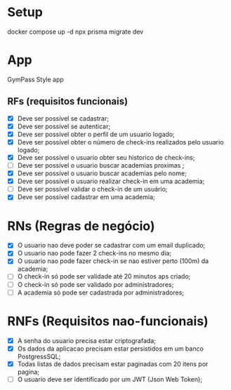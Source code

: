# Setup

docker compose up -d
npx prisma migrate dev

# App

GymPass Style app

## RFs (requisitos funcionais)

- [x] Deve ser possível se cadastrar;
- [x] Deve ser possível se autenticar;
- [x] Deve ser possível obter o perfil de um usuario logado;
- [x] Deve ser possível obter o número de check-ins realizados pelo usuario logado;
- [x] Deve ser possível o usuario obter seu historico de check-ins;
- [ ] Deve ser possível o usuario buscar academias proximas ;
- [x] Deve ser possível o usuario buscar academias pelo nome;
- [x] Deve ser possível o usuario realizar check-in em uma academia;
- [ ] Deve ser possível validar o check-in de um usuário;
- [x] Deve ser possível cadastrar em uma academia;

# RNs (Regras de negócio)

- [x] O usuario nao deve poder se cadastrar com um email duplicado;
- [x] O usuario nao pode fazer 2 check-ins no mesmo dia;
- [x] O usuario nao pode fazer check-in se nao estiver perto (100m) da academia;
- [ ] O check-in só pode ser validade até 20 minutos aps criado;
- [ ] O check-in só pode ser validado por administradores;
- [ ] A academia só pode ser cadastrada por administradores;

# RNFs (Requisitos nao-funcionais)

- [x] A senha do usuario precisa estar criptografada;
- [x] Os dados da aplicacao precisam estar persistidos em um banco PostgressSQL;
- [x] Todas listas de dados precisam estar paginadas com 20 itens por pagina;
- [ ] O usuario deve ser identificado por um JWT (Json Web Token);
